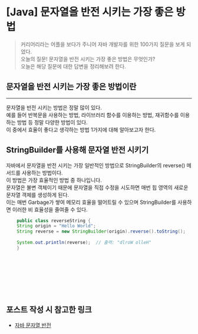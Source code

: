 # [Java] 문자열을 반전 시키는 가장 좋은 방법

> 커리어리라는 어플을 보다가 주니어 자바 개발자를 위한 100가지 질문을 보게 되었다.    
> 오늘의 질문! 문자열을 반전 시키는 가장 좋은 방법은 무엇인가?  
> 오늘은 해당 질문에 대한 답변을 정리해보려 한다.  

## 문자열을 반전 시키는 가장 좋은 방법이란
***
문자열을 반전 시키는 방법은 정말 많이 있다.  
예를 들어 반복문을 사용하는 방법, 라이브러리 함수를 이용하는 방법, 재귀함수를 이용하는 방법 등 정말 다양한 방법이 있다.  
이 중에서 효율이 좋다고 생각하는 방법 1가지에 대해 알아보고자 한다.  


## StringBuilder를 사용해 문자열 반전 시키기
자바에서 문자열을 반전 시키는 가장 일반적인 방법으로 StringBuilder의 reverse() 메서드를 사용하는 방법이다.  
이 방법은 가장 효율적인 방법 중 하나입니다.  
문자열은 불변 객체이기 때문에 문자열을 직접 수정을 시도하면 매번 힙 영역의 새로운 문자열 객체를 생성하게 된다.  
이는 매번 Garbage가 쌓여 메모리 효율을 떨어트릴 수 있으며 StringBuilder를 사용하면 이러한 비 효율성을 줄여줄 수 있다.
~~~java
    public class reverseString {
    String origin = "Hello World";
    String reverse = new StringBuilder(origin).reverse().toString();
    
    System.out.println(reverse);  // 출력: "dlroW olleH"
    }
~~~

<div style="height: 100px;"></div>

## 포스트 작성 시 참고한 링크
- [자바 문자열 반전](https://velog.io/@sudong/%EA%B8%B0%EC%88%A0%EB%A9%B4%EC%A0%91%EB%AC%B8%EC%9E%90%EC%97%B4%EC%9D%84-%EB%B0%98%EC%A0%84%EC%8B%9C%ED%82%A4%EB%8A%94-%EA%B0%80%EC%9E%A5-%EC%A2%8B%EC%9D%80-%EB%B0%A9%EB%B2%95)
